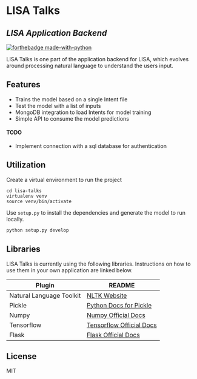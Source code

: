 # LISA Talks
## _LISA Application Backend_

[![forthebadge made-with-python](http://ForTheBadge.com/images/badges/made-with-python.svg)](https://www.python.org/)

LISA Talks is one part of the application backend for LISA, which evolves around processing natural language to understand the users input.

## Features

- Trains the model based on a single Intent file
- Test the model with a list of inputs
- MongoDB integration to load Intents for model training
- Simple API to consume the model predictions

#### TODO

- Implement connection with a sql database for authentication

## Utilization

Create a virtual environment to run the project
```
cd lisa-talks
virtualenv venv
source venv/bin/activate
```

Use `setup.py` to install the dependencies and generate the model to run locally.

```sh
python setup.py develop
```

## Libraries

LISA Talks is currently using the following libraries.
Instructions on how to use them in your own application are linked below.

| Plugin | README |
| ------ | ------ |
| Natural Language Toolkit | [NLTK Website][PlNltk] |
| Pickle | [Python Docs for Pickle][PlPk] |
| Numpy | [Numpy Official Docs][PlNp] |
| Tensorflow | [Tensorflow Official Docs][PlTf] |
| Flask | [Flask Official Docs][PlFl] |

## License

MIT

   [PlNltk]: <https://www.nltk.org/>
   [PlPk]: <https://docs.python.org/3/library/pickle.html>
   [PlNp]: <https://numpy.org/doc/>
   [PlTf]: <https://www.tensorflow.org/api_docs/python/>
   [PlFl]: <https://flask.palletsprojects.com/en/2.0.x/>